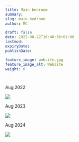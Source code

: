 ```yaml
---
title: Main bedroom
summary: 
slug: main-bedroom
author: MC

draft: false
date: 2022-08-22T16:48:38+01:00
lastmod: 
expiryDate: 
publishDate: 

feature_image: website.jpg
feature_image_alt: Website
weight: 6

---
```


Aug 2022

![](/images/9429.jpeg)

Aug 2023

![](/images/0116.jpeg)

Aug 2024

![](/images/0889.jpeg)